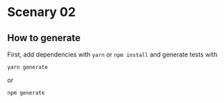 # Scenary 02

## How to generate

First, add dependencies with `yarn` or `npm install` and generate tests with

```
yarn generate
```

or

```
npm generate
```
